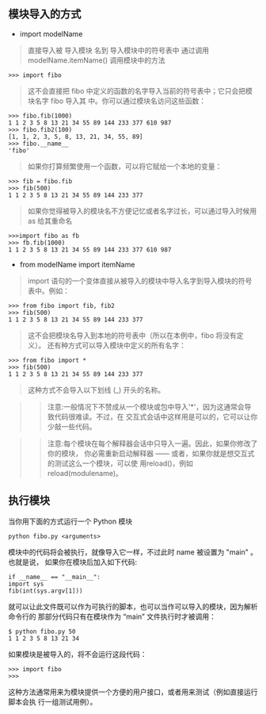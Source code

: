 ## 模块导入的方式
* import modelName
>直接导入被 导入模块 名到 导入模块中的符号表中
通过调用modelName.itemName() 调用模块中的方法
```
>>> import fibo
```
>这不会直接把 fibo 中定义的函数的名字导入当前的符号表中；它只会把模块名字 fibo 导入其
中。你可以通过模块名访问这些函数：
```
>>> fibo.fib(1000)
1 1 2 3 5 8 13 21 34 55 89 144 233 377 610 987
>>> fibo.fib2(100)
[1, 1, 2, 3, 5, 8, 13, 21, 34, 55, 89]
>>> fibo.__name__
'fibo'
```
> 如果你打算频繁使用一个函数，可以将它赋给一个本地的变量：
```
>>> fib = fibo.fib
>>> fib(500)
1 1 2 3 5 8 13 21 34 55 89 144 233 377
```
> 如果你觉得被导入的模块名不方便记忆或者名字过长，可以通过导入时候用as 给其重命名
```
>>>import fibo as fb
>>> fb.fib(1000)
1 1 2 3 5 8 13 21 34 55 89 144 233 377 610 987
```
* from modelName import itemName
>import 语句的一个变体直接从被导入的模块中导入名字到导入模块的符号表中。例如：
```
>>> from fibo import fib, fib2
>>> fib(500)
1 1 2 3 5 8 13 21 34 55 89 144 233 377
```
>这不会把模块名导入到本地的符号表中（所以在本例中，fibo 将没有定义）。
还有种方式可以导入模块中定义的所有名字：
```
>>> from fibo import *
>>> fib(500)
1 1 2 3 5 8 13 21 34 55 89 144 233 377
```
>这种方式不会导入以下划线 (_) 开头的名称。

>>注意:一般情况下不赞成从一个模块或包中导入'*'，因为这通常会导致代码很难读。不过，在
交互式会话中这样用是可以的，它可以让你少敲一些代码。

>>注意:每个模块在每个解释器会话中只导入一遍。因此，如果你修改了你的模块，
你必需重新启动解释器 —— 或者，如果你就是想交互式的测试这么一个模块，可以使
用reload()，例如reload(modulename)。

## 执行模块

当你用下面的方式运行一个 Python 模块
```
python fibo.py <arguments>
```
模块中的代码将会被执行，就像导入它一样，不过此时 name 被设置为 "main" 。也就是说，
如果你在模块后加入如下代码:
```
if __name__ == "__main__":
import sys
fib(int(sys.argv[1]))
```
就可以让此文件既可以作为可执行的脚本，也可以当作可以导入的模块，因为解析命令行的
那部分代码只有在模块作为 “main” 文件执行时才被调用：
```
$ python fibo.py 50
1 1 2 3 5 8 13 21 34
```
如果模块是被导入的，将不会运行这段代码：
```
>>> import fibo
>>>
```
这种方法通常用来为模块提供一个方便的用户接口，或者用来测试（例如直接运行脚本会执
行一组测试用例）。

